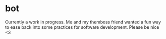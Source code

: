 # bot
Currently a work in progress. Me and my themboss friend wanted a fun way to ease back into some practices for software development. Please be nice <3 